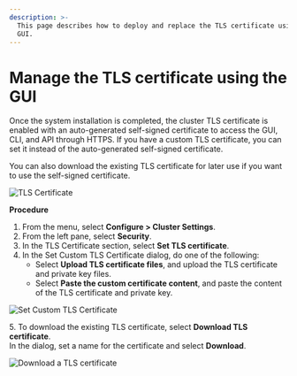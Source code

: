 ```yaml
---
description: >-
  This page describes how to deploy and replace the TLS certificate using the
  GUI.
---
```


# Manage the TLS certificate using the GUI

Once the system installation is completed, the cluster TLS certificate is enabled with an auto-generated self-signed certificate to access the GUI, CLI, and API through HTTPS. If you have a custom TLS certificate, you can set it instead of the auto-generated self-signed certificate.

You can also download the existing TLS certificate for later use if you want to use the self-signed certificate.



![TLS Certificate](../../../.gitbook/assets/wmng\_tls\_certificate.png)

**Procedure**

1. From the menu, select **Configure > Cluster Settings**.
2. From the left pane, select **Security**.
3. In the TLS Certificate section, select **Set TLS certificate**.
4. In the Set Custom TLS Certificate dialog, do one of the following:
   * Select **Upload TLS certificate files**, and upload the TLS certificate and private key files.
   * Select **Paste the custom certificate content**, and paste the content of the TLS certificate and private key.

![Set Custom TLS Certificate](../../../.gitbook/assets/wmng\_set\_custome\_tls\_certificate.png)

5\. To download the existing TLS certificate, select **Download TLS certificate**. \
&#x20;    In the dialog, set a name for the certificate and select **Download**.

![Download a TLS certificate](../../../.gitbook/assets/wmng\_download\_tls\_certificate.png)
